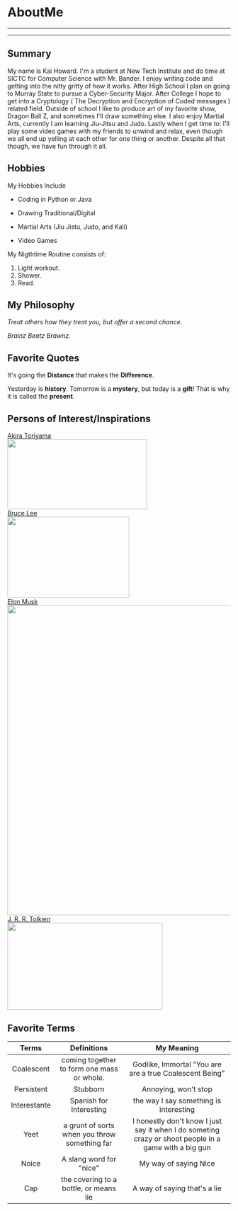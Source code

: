# AboutMe
---
---
## Summary

[I'm a Senior]: https://www.dragonball-multiverse.com/en/fan-arts.html

My name is Kai Howard. I'm a student at New Tech Institute and do time at SICTC for Computer Science with Mr. Bander. I enjoy writing code and getting into the nitty gritty of how it works. After High School I plan on going to Murray State to pursue a Cyber-Security Major. After College I hope to get into a Cryptology ( The Decryption and Encryption of Coded messages ) related field. Outside of school I like to produce art of my favorite show, Dragon Ball Z, and sometimes I'll draw something else. I also enjoy Martial Arts, currently I am learning Jiu-Jitsu and Judo. Lastly when I get time to: I'll play some video games with my friends to unwind and relax, even though we all end up yelling at each other for one thing or another. Despite all that though, we have fun through it all.

[1]: https://dragonball.fandom.com/wiki/Akira_Toriyama
[2]: https://.en.wikipedia.org/wiki/Bruce_Lee
[3]: https://.en.wikipedia.org/wiki/J._R._R._Tolkien

Hobbies
-

My Hobbies Include

* Coding in Python or Java
- Drawing Traditional/Digital
* Martial Arts (Jiu Jistu, Judo, and Kali)
+ Video Games


My Nigthtime Routine consists of:

1. Light workout.
2. Shower.
4. Read.

## My Philosophy

*Treat others how they treat you, but offer a second chance.*

_Brainz Beatz Brawnz._

## Favorite Quotes

It's going the **Distance** that makes the **Difference**.

Yesterday is __history__. Tomorrow is a __mystery__, but today is a __gift__! That is why it is called the __present__.

<!-- ## My Favorite Websites

[Dragon Ball Multiverse](https://www.dragonball-multiverse.com/en/accueil.html)
[Read DBM](https://www.dragonball-multiverse.com/en/chapters.html?comic=page)
[Random DBM Art][I'm a SENIOR] -->

## Persons of Interest/Inspirations

[Akira Toriyama][1]<br>
<kbd>
<img src="https://user-images.githubusercontent.com/71509841/129102872-ea007b3b-aef2-4005-90d2-c0621d98fe75.png" height="157.5px" width="315px">
</kbd><br>
[Bruce Lee][2]<br>
<kbd>
<img src="https://user-images.githubusercontent.com/71509841/129102893-0b9ff198-a0d5-4b64-966c-d101d6b2bff0.jpeg" height="183px" width="274.5px">
</kbd><br>
[Elon Musk][2]<br>
<kbd>
<img src="https://user-images.githubusercontent.com/71509841/139484219-cbad0b72-b9c6-4711-a756-3ded8d2cf934.jpg" height="700px" width="700.5px">
</kbd><br>
[J. R. R. Tolkien][3]<br>
<kbd>
<img src="https://user-images.githubusercontent.com/71509841/129102760-f3d1eb12-ef98-4658-93c7-583709fd870d.jpg" height="197px" width="350px">
</kbd><br>

## Favorite Terms
<!-- I don't like them being on the right or left side so I changed them -->
| Terms | Definitions | My Meaning
|:-:|:----:|:---:|
| Coalescent | coming together to form one mass or whole. | Godlike, Immortal "You are are a true Coalescent Being" |
| Persistent | Stubborn | Annoying, won't stop |
| Interestante | Spanish for Interesting | the way I say something is interesting |
| Yeet | a grunt of sorts when you throw something far | I honestly don't know I just say it when I do someting crazy or shoot people in a game with a big gun |
| Noice | A slang word for "nice" | My way of saying Nice |
| Cap | the covering to a bottle, or means lie | A way of saying that's a lie |
